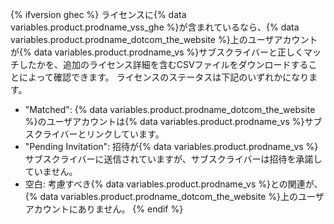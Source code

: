 {% ifversion ghec %}
ライセンスに{% data variables.product.prodname_vss_ghe %}が含まれているなら、{% data variables.product.prodname_dotcom_the_website %}上のユーザアカウントが{% data variables.product.prodname_vs %}サブスクライバーと正しくマッチしたかを、追加のライセンス詳細を含むCSVファイルをダウンロードすることによって確認できます。 ライセンスのステータスは下記のいずれかになります。
- "Matched": {% data variables.product.prodname_dotcom_the_website %}のユーザアカウントは{% data variables.product.prodname_vs %}サブスクライバーとリンクしています。
- "Pending Invitation": 招待が{% data variables.product.prodname_vs %}サブスクライバーに送信されていますが、サブスクライバーは招待を承諾していません。
- 空白: 考慮すべき{% data variables.product.prodname_vs %}との関連が、{% data variables.product.prodname_dotcom_the_website %}上のユーザアカウントにありません。
{% endif %}
